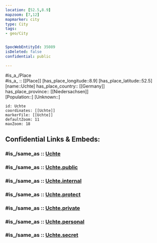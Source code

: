 ```yaml
---
location: [52.5,8.9] 
mapzoom: [7,12] 
mapmarker: city 
type: City
tags:
- geo/City


SpocWebEntityId: 35089
isDeleted: false
confidential: public

---
```

#is_a_/Place  
#is_a_ :: [[Place]] 
[has_place_longitude::8.9] 
[has_place_latitude::52.5] 
[name::Uchte] 
has_place_country:: [[Germany]]  
has_place_province:: [[Niedersachsen]]  
[Population::] 
[Unknown::] 


```leaflet
id: Uchte
coordinates: [[Uchte]] 
markerFile: [[Uchte]] 
defaultZoom: 11 
maxZoom: 18
```


## Confidential Links & Embeds: 

### #is_/same_as :: [Uchte](/_Standards/Earth/Continent/Europe/Europe~Central/Germany/Germany~West/Niedersachsen/counties~Niedersachsen/Nienburg~Weser/cities~Nienburg~Weser/Uchte/boroughs~Uchte/Uchte.md) 

### #is_/same_as :: [Uchte.public](/_public/Earth/Continent/Europe/Europe~Central/Germany/Germany~West/Niedersachsen/counties~Niedersachsen/Nienburg~Weser/cities~Nienburg~Weser/Uchte/boroughs~Uchte/Uchte.public.md) 

### #is_/same_as :: [Uchte.internal](/_internal/Earth/Continent/Europe/Europe~Central/Germany/Germany~West/Niedersachsen/counties~Niedersachsen/Nienburg~Weser/cities~Nienburg~Weser/Uchte/boroughs~Uchte/Uchte.internal.md) 

### #is_/same_as :: [Uchte.protect](/_protect/Earth/Continent/Europe/Europe~Central/Germany/Germany~West/Niedersachsen/counties~Niedersachsen/Nienburg~Weser/cities~Nienburg~Weser/Uchte/boroughs~Uchte/Uchte.protect.md) 

### #is_/same_as :: [Uchte.private](/_private/Earth/Continent/Europe/Europe~Central/Germany/Germany~West/Niedersachsen/counties~Niedersachsen/Nienburg~Weser/cities~Nienburg~Weser/Uchte/boroughs~Uchte/Uchte.private.md) 

### #is_/same_as :: [Uchte.personal](/_personal/Earth/Continent/Europe/Europe~Central/Germany/Germany~West/Niedersachsen/counties~Niedersachsen/Nienburg~Weser/cities~Nienburg~Weser/Uchte/boroughs~Uchte/Uchte.personal.md) 

### #is_/same_as :: [Uchte.secret](/_secret/Earth/Continent/Europe/Europe~Central/Germany/Germany~West/Niedersachsen/counties~Niedersachsen/Nienburg~Weser/cities~Nienburg~Weser/Uchte/boroughs~Uchte/Uchte.secret.md)

